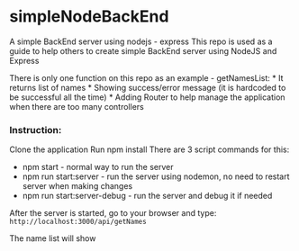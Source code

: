 # simpleNodeBackEnd
A simple BackEnd server using nodejs - express
This repo is used as a guide to help others to create simple BackEnd server using NodeJS and Express 

There is only one function on this repo as an example - getNamesList:
	* It returns list of names 
	* Showing success/error message (it is hardcoded to be successful all the time)
	* Adding Router to help manage the application when there are too many controllers

### Instruction: 
Clone the application 
Run npm install 
There are 3 script commands for this: 
* npm start - normal way to run the server 
* npm run start:server - run the server using nodemon, no need to restart server when making changes 
* npm run start:server-debug - run the server and debug it if needed 

After the server is started, go to your browser and type:
```http://localhost:3000/api/getNames```

The name list will show
